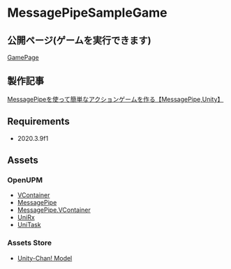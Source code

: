 # MessagePipeSampleGame

## 公開ページ(ゲームを実行できます)
[GamePage](https://ayutaz.github.io/MessagePipeSampleGame/WebGL/WebGL/)

## 製作記事
[MessagePipeを使って簡単なアクションゲームを作る【MessagePipe,Unity】](https://ayousanz.hatenadiary.jp/entry/2021/06/01/MessagePipe%E3%82%92%E4%BD%BF%E3%81%A3%E3%81%A6%E7%B0%A1%E5%8D%98%E3%81%AA%E3%82%A2%E3%82%AF%E3%82%B7%E3%83%A7%E3%83%B3%E3%82%B2%E3%83%BC%E3%83%A0%E3%82%92%E4%BD%9C%E3%82%8B%E3%80%90MessagePipe%2CUnit)

## Requirements
* 2020.3.9f1

## Assets

### OpenUPM
* [VContainer](https://github.com/hadashiA/VContainer)
* [MessagePipe](https://github.com/Cysharp/MessagePipe)
* [MessagePipe.VContainer]()
* [UniRx](https://github.com/neuecc/UniRx)
* [UniTask](https://github.com/Cysharp/UniTask)

### Assets Store
* [Unity-Chan! Model](https://assetstore.unity.com/packages/3d/characters/unity-chan-model-18705)

